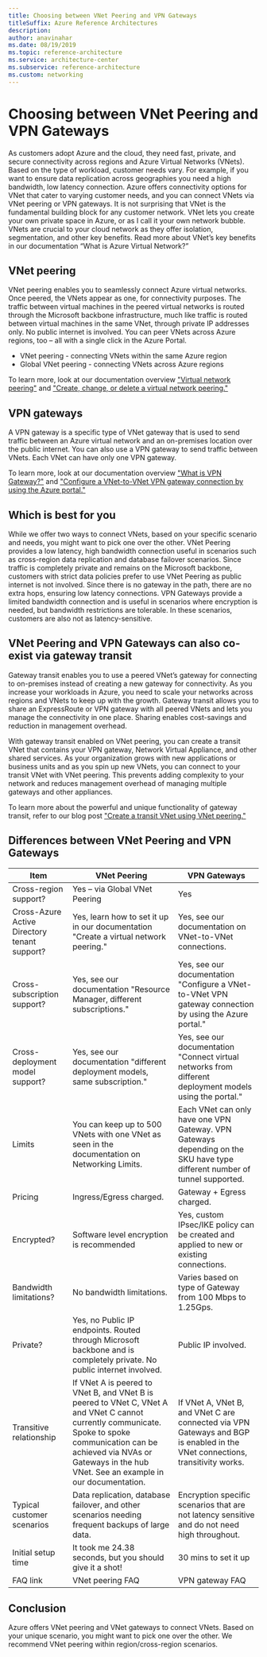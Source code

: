 ```yaml
---
title: Choosing between VNet Peering and VPN Gateways
titleSuffix: Azure Reference Architectures
description: 
author: anavinahar
ms.date: 08/19/2019
ms.topic: reference-architecture
ms.service: architecture-center
ms.subservice: reference-architecture
ms.custom: networking
---
```


# Choosing between VNet Peering and VPN Gateways

As customers adopt Azure and the cloud, they need fast, private, and secure connectivity across regions and Azure Virtual Networks (VNets). Based on the type of workload, customer needs vary. For example, if you want to ensure data replication across geographies you need a high bandwidth, low latency connection. Azure offers connectivity options for VNet that cater to varying customer needs, and you can connect VNets via VNet peering or VPN gateways.
It is not surprising that VNet is the fundamental building block for any customer network. VNet lets you create your own private space in Azure, or as I call it your own network bubble. VNets are crucial to your cloud network as they offer isolation, segmentation, and other key benefits. Read more about VNet’s key benefits in our documentation “What is Azure Virtual Network?”

## VNet peering

VNet peering enables you to seamlessly connect Azure virtual networks. Once peered, the VNets appear as one, for connectivity purposes. The traffic between virtual machines in the peered virtual networks is routed through the Microsoft backbone infrastructure, much like traffic is routed between virtual machines in the same VNet, through private IP addresses only. No public internet is involved. You can peer VNets across Azure regions, too – all with a single click in the Azure Portal.

- VNet peering - connecting VNets within the same Azure region
- Global VNet peering - connecting VNets across Azure regions

To learn more, look at our documentation overview ["Virtual network peering"](https://docs.microsoft.com/azure/virtual-network/tutorial-connect-virtual-networks-portal) and ["Create, change, or delete a virtual network peering."](https://docs.microsoft.com/azure/virtual-network/virtual-network-manage-peering)

## VPN gateways

A VPN gateway is a specific type of VNet gateway that is used to send traffic between an Azure virtual network and an on-premises location over the public internet. You can also use a VPN gateway to send traffic between VNets. Each VNet can have only one VPN gateway.

To learn more, look at our documentation overview ["What is VPN Gateway?"](https://docs.microsoft.com/azure/vpn-gateway/vpn-gateway-about-vpngateways) and ["Configure a VNet-to-VNet VPN gateway connection by using the Azure portal."](https://docs.microsoft.com/azure/vpn-gateway/vpn-gateway-howto-vnet-vnet-resource-manager-portal)

## Which is best for you

While we offer two ways to connect VNets, based on your specific scenario and needs, you might want to pick one over the other.
VNet Peering provides a low latency, high bandwidth connection useful in scenarios such as cross-region data replication and database failover scenarios. Since traffic is completely private and remains on the Microsoft backbone, customers with strict data policies prefer to use VNet Peering as public internet is not involved. Since there is no gateway in the path, there are no extra hops, ensuring low latency connections.
VPN Gateways provide a limited bandwidth connection and is useful in scenarios where encryption is needed, but bandwidth restrictions are tolerable. In these scenarios, customers are also not as latency-sensitive.

## VNet Peering and VPN Gateways can also co-exist via gateway transit

Gateway transit enables you to use a peered VNet’s gateway for connecting to on-premises instead of creating a new gateway for connectivity. As you increase your workloads in Azure, you need to scale your networks across regions and VNets to keep up with the growth. Gateway transit allows you to share an ExpressRoute or VPN gateway with all peered VNets and lets you manage the connectivity in one place. Sharing enables cost-savings and reduction in management overhead.

With gateway transit enabled on VNet peering, you can create a transit VNet that contains your VPN gateway, Network Virtual Appliance, and other shared services. As your organization grows with new applications or business units and as you spin up new VNets, you can connect to your transit VNet with VNet peering. This prevents adding complexity to your network and reduces management overhead of managing multiple gateways and other appliances.

To learn more about the powerful and unique functionality of gateway transit, refer to our blog post ["Create a transit VNet using VNet peering."](https://azure.microsoft.com/blog/create-a-transit-vnet-using-vnet-peering/)

## Differences between VNet Peering and VPN Gateways

| Item |VNet Peering   |VPN Gateways |
|----------|-----------|------------|
|Cross-region support?   |Yes – via Global VNet Peering      |Yes       |
|Cross-Azure Active Directory tenant support?|Yes, learn how to set it up in our documentation "Create a virtual network peering." |Yes, see our documentation on VNet-to-VNet connections. |
|Cross-subscription support?|Yes, see our documentation "Resource Manager, different subscriptions."|Yes, see our documentation "Configure a VNet-to-VNet VPN gateway connection by using the Azure portal."|
|Cross-deployment model support?|Yes, see our documentation "different deployment models, same subscription."| Yes, see our documentation "Connect virtual networks from different deployment models using the portal."|
|Limits|You can keep up to 500 VNets with one VNet as seen in the documentation on Networking Limits.|Each VNet can only have one VPN Gateway. VPN Gateways depending on the SKU have type different number of tunnel supported.|
|Pricing| Ingress/Egress charged.|Gateway + Egress charged.|
|Encrypted?|Software level encryption is recommended|Yes, custom IPsec/IKE policy can be created and applied to new or existing connections.|
|Bandwidth limitations?|No bandwidth limitations.|Varies based on type of Gateway from 100 Mbps to 1.25Gps.|
|Private?|Yes, no Public IP endpoints. Routed through Microsoft backbone and is completely private. No public internet involved.|Public IP involved.|
|Transitive relationship|If VNet A is peered to VNet B, and VNet B is peered to VNet C, VNet A and VNet C cannot currently communicate. Spoke to spoke communication can be achieved via NVAs or Gateways in the hub VNet. See an example in our documentation.| If VNet A, VNet B, and VNet C are connected via VPN Gateways and BGP is enabled in the VNet connections, transitivity works.|
|Typical customer scenarios| Data replication, database failover, and other scenarios needing frequent backups of large data.| Encryption specific scenarios that are not latency sensitive and do not need high throughout.|
|Initial setup time| It took me 24.38 seconds, but you should give it a shot!|30 mins to set it up| 
|FAQ link| VNet peering FAQ| VPN gateway FAQ|

## Conclusion

Azure offers VNet peering and VNet gateways to connect VNets. Based on your unique scenario, you might want to pick one over the other. We recommend VNet peering within region/cross-region scenarios.
